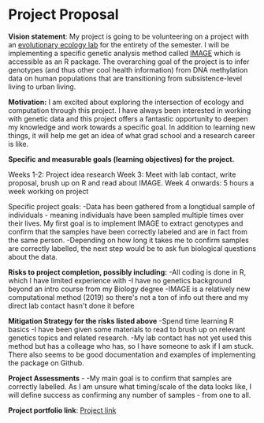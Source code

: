 # Project Proposal

**Vision statement**: My project is going to be volunteering on a project with an [evolutionary ecology lab](https://lea-lab.org/index.html) for the entirety of the semester. I will be implementing a specific genetic analysis method called [IMAGE](https://github.com/fanyue322/IMAGE) which is accessible as an R package. The overarching goal of the project is to infer genotypes (and thus other cool health information) from DNA methylation data on human populations that are transitioning from subsistence-level living to urban living.

**Motivation:** I am excited about exploring the intersection of ecology and computation through this project. I have always been interested in working with genetic data and this project offers a fantastic opportunity to deepen my knowledge and work towards a specific goal. In addition to learning new things, it will help me get an idea of what grad school and a research career is like.


**Specific and measurable goals (learning objectives) for the project.**

Weeks 1-2: Project idea research 
Week 3: Meet with lab contact, write proposal, brush up on R and read about IMAGE. 
Week 4 onwards: 5 hours a week working on project

Specific project goals:
    -Data has been gathered from a longtidual sample of individuals - meaning individuals have been sampled multiple times over their lives. My first goal is to implement IMAGE to extract genotypes and confirm that the samples have been correctly labeled and are in fact from the same person. 
    -Depending on how long it takes me to confirm samples are correctly labelled, the next step would be to ask fun biological questions about the data. 

**Risks to project completion, possibly including:**
    -All coding is done in R, which I have limited experience with
    -I have no genetics background beyond an intro course from my Biology degree
    -IMAGE is a relatively new computational method (2019) so there's not a ton of info out there and my direct lab contact hasn't done it before

**Mitigation Strategy for the risks listed above**
    -Spend time learning R basics 
    -I have been given some materials to read to brush up on relevant genetics topics and related research. 
    -My lab contact has not yet used this method but has a colleage who has, so I have someone to ask if I am stuck. There also seems to be good documentation and examples of implementing the package on Github. 

**Project Assessments** - 
    -My main goal is to confirm that samples are correctly labelled. As I am unsure what timing/scale of the data looks like, I will define success as confirming any number of samples - from one to all. 

**Project portfolio link**: [Project link](https://github.com/ncosmany/ncosmany.github.io.git)
